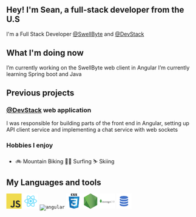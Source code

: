 
## Hey! I'm Sean, a full-stack developer from the U.S

I'm a Full Stack Developer [@SwellByte](https://github.com/SwellByte) and [@DevStack](https://github.com/DevStack-LTD) 

## What I'm doing now

 I’m currently working on the SwellByte web client in Angular
 I’m currently learning Spring boot and Java

## Previous projects

### [@DevStack](https://github.com/DevStack-LTD) web application
 I was responsible for building parts of the front end in Angular, setting up API client service and implementing
 a chat service with web sockets 


### Hobbies I enjoy
- 🚲 Mountain Biking 🏄‍♂️ Surfing ⛷ Skiing


## My Languages and tools

<code><img height="40" alt="Javascript" src="https://raw.githubusercontent.com/github/explore/80688e429a7d4ef2fca1e82350fe8e3517d3494d/topics/javascript/javascript.png"></code>
<code><img height="40" alt="React" src="https://raw.githubusercontent.com/github/explore/80688e429a7d4ef2fca1e82350fe8e3517d3494d/topics/react/react.png"></code>
<code><img height="40" alt="angular" src="https://img.icons8.com/color/344/angularjs.png"></code>
<code><img height="40" alt="CSS" src="https://raw.githubusercontent.com/github/explore/80688e429a7d4ef2fca1e82350fe8e3517d3494d/topics/css/css.png"></code>
<code><img height="40" alt="nodeJs" src="https://raw.githubusercontent.com/github/explore/80688e429a7d4ef2fca1e82350fe8e3517d3494d/topics/nodejs/nodejs.png"></code>
<code><img height="40" alt="MongoDB" src="https://raw.githubusercontent.com/github/explore/80688e429a7d4ef2fca1e82350fe8e3517d3494d/topics/mongodb/mongodb.png"></code>
<code><img height="40" alt="SQL" src="https://raw.githubusercontent.com/github/explore/80688e429a7d4ef2fca1e82350fe8e3517d3494d/topics/sql/sql.png"></code>

